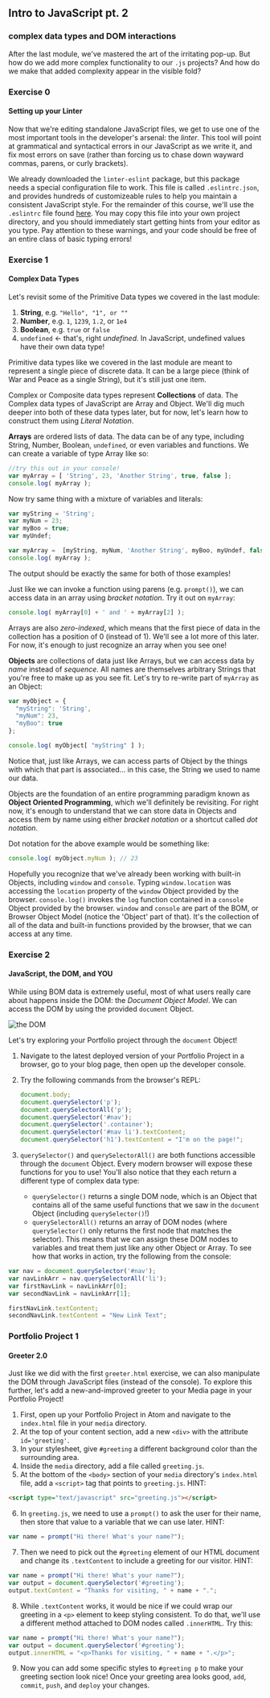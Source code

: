 ## Intro to JavaScript pt. 2
### complex data types and DOM interactions

After the last module, we've mastered the art of the irritating pop-up. But how do we add more complex functionality to our `.js` projects? And how do we make that added complexity appear in the visible fold?

### Exercise 0
#### Setting up your Linter

Now that we're editing standalone JavaScript files, we get to use one of the most important tools in the developer's arsenal: the _linter_. This tool will point at grammatical and syntactical errors in our JavaScript as we write it, and fix most errors on save (rather than forcing us to chase down wayward commas, parens, or curly brackets).

We already downloaded the `linter-eslint` package, but this package needs a special configuration file to work. This file is called `.eslintrc.json`, and provides hundreds of customizeable rules to help you maintain a consistent JavaScript style. For the remainder of this course, we'll use the `.eslintrc` file found [here](./.eslintrc.json). You may copy this file into your own project directory, and you should immediately start getting hints from your editor as you type. Pay attention to these warnings, and your code should be free of an entire class of basic typing errors!

### Exercise 1
#### Complex Data Types

Let's revisit some of the Primitive Data types we covered in the last module:

1. __String__, e.g. `"Hello", "1", or ""`
2. __Number__, e.g. `1`, `1239`, `1.2`, or `1e4`
3. __Boolean__, e.g. `true` or `false`
4. `undefined` <- that's, right _undefined_. In JavaScript, undefined values have their own data type!

Primitive data types like we covered in the last module are meant to represent a single piece of discrete data. It can be a large piece (think of War and Peace as a single String), but it's still just one item.

Complex or Composite data types represent **Collections** of data. The Complex data types of JavaScript are Array and Object. We'll dig much deeper into both of these data types later, but for now, let's learn how to construct them using *Literal Notation*.

**Arrays** are ordered lists of data. The data can be of any type, including String, Number, Boolean, `undefined`, or even variables and functions. We can create a variable of type Array like so:

```javascript
//try this out in your console!
var myArray = [ 'String', 23, 'Another String', true, false ];
console.log( myArray );
```

Now try same thing with a mixture of variables and literals:

```javascript
var myString = 'String';
var myNum = 23;
var myBoo = true;
var myUndef;

var myArray =  [myString, myNum, 'Another String', myBoo, myUndef, false ];
console.log( myArray );
```
The output should be exactly the same for both of those examples!

Just like we can invoke a function using parens (e.g. `prompt()`), we can access data in an array using *bracket notation*. Try it out on `myArray`:

```javascript
console.log( myArray[0] + ' and ' + myArray[2] );
```
Arrays are also *zero-indexed*, which means that the first piece of data in the collection has a position of 0 (instead of 1). We'll see a lot more of this later. For now, it's enough to just recognize an array when you see one!

**Objects** are collections of data just like Arrays, but we can access data by *name* instead of *sequence*. All names are themselves arbitrary Strings that you're free to make up as you see fit. Let's try to re-write part of `myArray` as an Object:

```javascript
var myObject = {
  "myString": 'String',
  "myNum": 23,
  "myBoo": true
};

console.log( myObject[ "myString" ] );
```
Notice that, just like Arrays, we can access parts of Object by the things with which that part is associated... in this case, the String we used to name our data.

Objects are the foundation of an entire programming paradigm known as **Object Oriented Programming**, which we'll definitely be revisiting. For right now, it's enough to understand that we can store data in Objects and access them by name using either _bracket notation_ or a shortcut called *dot notation*.

Dot notation for the above example would be something like:

```javascript
console.log( myObject.myNum ); // 23
```

Hopefully you recognize that we've already been working with built-in Objects, including `window` and `console`. Typing `window.location` was accessing the `location` property of the `window` Object provided by the browser. `console.log()` invokes the `log` function contained in a `console` Object provided by the browser. `window` and `console` are part of the BOM, or Browser Object Model (notice the 'Object' part of that). It's the collection of all of the data and built-in functions provided by the browser, that we can access at any time.

### Exercise 2
#### JavaScript, the DOM, and YOU

While using BOM data is extremely useful, most of what users really care about happens inside the DOM: the *Document Object Model*. We can access the DOM by using the provided `document` Object.

![the DOM](http://reactorprep.herokuapp.com/assets/images/dom2.png)

Let's try exploring your Portfolio project through the `document` Object!

1. Navigate to the latest deployed version of your Portfolio Project in a browser, go to your blog page, then open up the developer console.
2. Try the following commands from the browser's REPL:

    ```javascript
    document.body;
    document.querySelector('p');
    document.querySelectorAll('p');
    document.querySelector('#nav');
    document.querySelector('.container');
    document.querySelector('#nav li').textContent;
    document.querySelector('h1').textContent = "I'm on the page!";
    ```
3. `querySelector()` and `querySelectorAll()` are both functions accessible through the `document` Object. Every modern browser will expose these functions for you to use! You'll also notice that they each return a different type of complex data type:
    + `querySelector()` returns a single DOM node, which is an Object that contains all of the same useful functions that we saw in the `document` Object (including `querySelector()`!)
    + `querySelectorAll()` returns an array of DOM nodes (where `querySelector()` only returns the first node that matches the selector).
  This means that we can assign these DOM nodes to variables and treat them just like any other Object or Array. To see how that works in action, try the following from the console:

  ```javascript
  var nav = document.querySelector('#nav');
  var navLinkArr = nav.querySelectorAll('li');
  var firstNavLink = navLinkArr[0];
  var secondNavLink = navLinkArr[1];
  
  firstNavLink.textContent;
  secondNavLink.textContent = "New Link Text";
  ```

### Portfolio Project 1
#### Greeter 2.0

Just like we did with the first `greeter.html` exercise, we can also manipulate the DOM through JavaScript files (instead of the console). To explore this further, let's add a new-and-improved greeter to your Media page in your Portfolio Project!

1. First, open up your Portfolio Project in Atom and navigate to the `index.html` file in your `media` directory.
2. At the top of your content section, add a new `<div>` with the attribute `id='greeting'`.
3. In your stylesheet, give `#greeting` a different background color than the surrounding area.
4. Inside the `media` directory, add a file called `greeting.js`.
5. At the bottom of the `<body>` section of your `media` directory's `index.html` file, add a `<script>` tag that points to `greeting.js`. HINT:

  ```html
  <script type="text/javascript" src="greeting.js"></script>
  ```
6. In `greeting.js`, we need to use a `prompt()` to ask the user for their name, then store that value to a variable that we can use later. HINT:

  ```javascript
  var name = prompt("Hi there! What's your name?");
  ```
7. Then we need to pick out the `#greeting` element of our HTML document and change its `.textContent` to include a greeting for our visitor. HINT:

  ```javascript
  var name = prompt("Hi there! What's your name?");
  var output = document.querySelector('#greeting');
  output.textContent = "Thanks for visiting, " + name + ".";
  ```
8. While `.textContent` works, it would be nice if we could wrap our greeting in a `<p>` element to keep styling consistent. To do that, we'll use a different method attached to DOM nodes called `.innerHTML`. Try this:

  ```javascript
  var name = prompt("Hi there! What's your name?");
  var output = document.querySelector('#greeting');
  output.innerHTML = "<p>Thanks for visiting, " + name + ".</p>";
  ```
9. Now you can add some specific styles to `#greeting p` to make your greeting section look nice! Once your greeting area looks good, `add`, `commit`, `push`, and `deploy` your changes.
